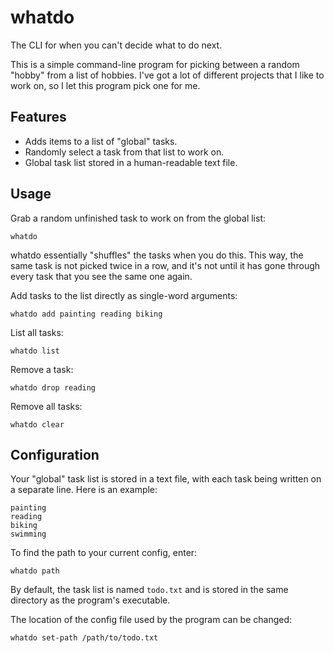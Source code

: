 # whatdo

The CLI for when you can't decide what to do next.

This is a simple command-line program for picking between a random "hobby" from 
a list of hobbies. I've got a lot of different projects that I like to work on,
so I let this program pick one for me.

## Features

- Adds items to a list of "global" tasks.
- Randomly select a task from that list to work on.
- Global task list stored in a human-readable text file.

## Usage

Grab a random unfinished task to work on from the global list:

```
whatdo
```

whatdo essentially "shuffles" the tasks when you do this. This way, the 
same task is not picked twice in a row, and it's not until it has gone through
every task that you see the same one again.

Add tasks to the list directly as single-word arguments:

```
whatdo add painting reading biking
```

List all tasks:

```
whatdo list
```

Remove a task:

```
whatdo drop reading
```

Remove all tasks:

```
whatdo clear
```

## Configuration

Your "global" task list is stored in a text file, with each task being written
on a separate line. Here is an example:

```
painting
reading
biking
swimming
```

To find the path to your current config, enter:

```
whatdo path
```

By default, the task list is named `todo.txt` and is stored in the same 
directory as the program's executable.

The location of the config file used by the program can be changed:

```
whatdo set-path /path/to/todo.txt
```
